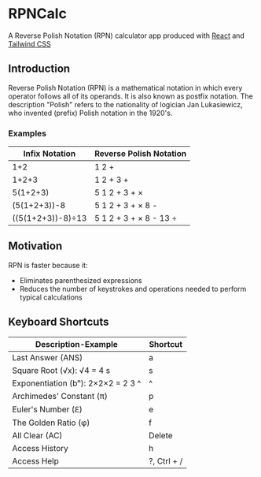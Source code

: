# RPNCalc

A Reverse Polish Notation (RPN) calculator app produced with [React](https://react.dev/) and [Tailwind CSS](https://tailwindcss.com/)

## Introduction

Reverse Polish Notation (RPN) is a mathematical notation in which every operator follows all of its operands. It is also known as postfix notation. The description "Polish" refers to the nationality of logician Jan Lukasiewicz, who invented (prefix) Polish notation in the 1920's.

### Examples

| Infix Notation          | Reverse Polish Notation |
| ----------------------- | ----------------------- |
| 1+2                     | 1 2 +                   |
| 1+2+3                   | 1 2 + 3 +               |
| 5(1+2+3)                | 5 1 2 + 3 + ×           |
| (5(1+2+3))-8            | 5 1 2 + 3 + × 8 -       |
| ((5(1+2+3))-8)÷13       | 5 1 2 + 3 + × 8 - 13 ÷  |

## Motivation

RPN is faster because it:

- Eliminates parenthesized expressions
- Reduces the number of keystrokes and operations needed to perform typical calculations

## Keyboard Shortcuts

| Description-Example                | Shortcut    |
| ---------------------------------- | ----------- |
| Last Answer (ANS)                  | a           |
| Square Root (√x): √4 = 4 s         | s           |
| Exponentiation (bⁿ): 2×2×2 = 2 3 ^ | ^           |
| Archimedes' Constant (π)           | p           |
| Euler's Number (ℇ)                 | e           |
| The Golden Ratio (φ)               | f           |
| All Clear (AC)                     | Delete      |
| Access History                     | h           |
| Access Help                        | ?, Ctrl + / |